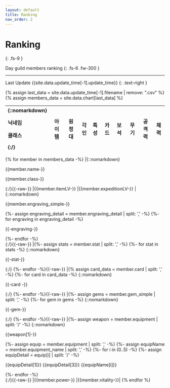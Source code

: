 ```yaml
---
layout: default
title: Ranking
nav_order: 2
---
```


# Ranking
{: .fs-9 }

Day guild members ranking
{: .fs-6 .fw-300 }

---

Last Update {{site.data.update_time[-1].update_time}}
{: .text-right }

{% assign last_data = site.data.update_time[-1].filename | remove: ".csv" %}
{% assign members_data = site.data.chart[last_data] %}

| {::nomarkdown}<p>닉네임</p><p>클래스</p>{:/} | 아이템 | 원정대 | 각인 | 특성 | 카드 | 보석 | 무기 | 공격력 | 체력 |
|:-|:-:|:-:|:-:|:-|:-|:-|:-:|:-:|:-:|
{% for member in members_data -%}
|{::nomarkdown}<p>{{member.name-}}</p><p>{{member.class-}}</p>{:/}{{-raw-}}
|{{member.itemLV-}}
|{{member.expeditionLV-}}
|{::nomarkdown}<p>{{member.engraving_simple-}}</p><div class="detail">
{%- assign engraving_detail = member.engraving_detail | split: ',' -%}
{%- for engraving in engraving_detail -%}
<p>{{-engraving-}}</p>
{%- endfor -%}</div>{:/}{{-raw-}}
|{%- assign stats = member.stat | split: ',' -%}
{%- for stat in stats -%}
{::nomarkdown}<p>{{-stat-}}</p>{:/}
{%- endfor -%}{{-raw-}}
|{% assign card_data = member.card | split: ',' -%}
{%- for card in card_data -%}
{::nomarkdown}<p>{{-card -}}</p>{:/}
{%- endfor -%}{{-raw-}}
|{%- assign gems = member.gem_simple | split: ',' -%}
{%- for gem in gems -%}
{::nomarkdown}<p>{{-gem-}}</p>{:/}
{%- endfor -%}{{-raw-}}
|{%- assign weapon = member.equipment | split: '/' -%}
{::nomarkdown}<p>{{weapon[1]-}}</p><div class="detail">
{%- assign equip = member.equipment | split: ',' -%}
{%- assign equipName = member.equipment_name | split: ',' -%}
{%- for i in (0..5) -%}
{%- assign equipDetail = equip[i] | split: '/' -%}
<p>{{equipDetail[1]}} {{equipDetail[3]}} {{equipName[i]}}</p>
{%- endfor -%}</div>{:/}{{-raw-}}
|{{member.power-}}
|{{member.vitality-}}|
{% endfor %}
